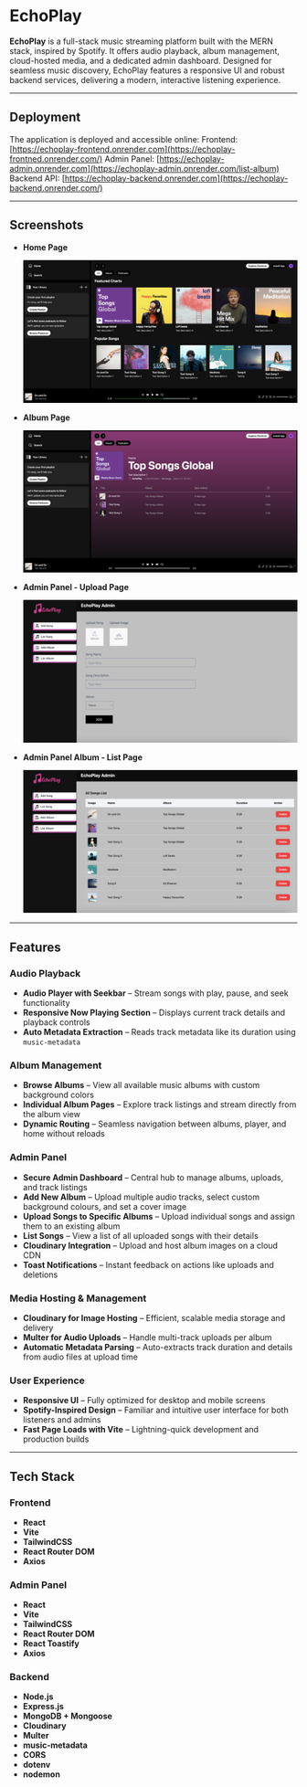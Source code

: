 # EchoPlay

**EchoPlay** is a full-stack music streaming platform built with the MERN stack, inspired by Spotify. It offers audio playback, album management, cloud-hosted media, and a dedicated admin dashboard. Designed for seamless music discovery, EchoPlay features a responsive UI and robust backend services, delivering a modern, interactive listening experience.

--- 

## Deployment

The application is deployed and accessible online:
Frontend: [https://echoplay-frontend.onrender.com](https://echoplay-frontned.onrender.com/)
Admin Panel: [https://echoplay-admin.onrender.com](https://echoplay-admin.onrender.com/list-album)
Backend API: [https://echoplay-backend.onrender.com](https://echoplay-backend.onrender.com/)

---

## Screenshots

- **Home Page**

  ![](./assets/home_page.png)

- **Album Page**

  ![](./assets/album_page.png)

- **Admin Panel - Upload Page**

  ![](./assets/admin_upload_page.png)

- **Admin Panel Album - List Page**

  ![](./assets/admin_album_list_page.png)

---

## Features

### Audio Playback

- **Audio Player with Seekbar** – Stream songs with play, pause, and seek functionality
- **Responsive Now Playing Section** – Displays current track details and playback controls
- **Auto Metadata Extraction** – Reads track metadata like its duration using `music-metadata`

### Album Management

- **Browse Albums** – View all available music albums with custom background colors
- **Individual Album Pages** – Explore track listings and stream directly from the album view
- **Dynamic Routing** – Seamless navigation between albums, player, and home without reloads

### Admin Panel

- **Secure Admin Dashboard** – Central hub to manage albums, uploads, and track listings
- **Add New Album** – Upload multiple audio tracks, select custom background colours, and set a cover image
- **Upload Songs to Specific Albums** – Upload individual songs and assign them to an existing album
- **List Songs** – View a list of all uploaded songs with their details
- **Cloudinary Integration** – Upload and host album images on a cloud CDN
- **Toast Notifications** – Instant feedback on actions like uploads and deletions

### Media Hosting & Management

- **Cloudinary for Image Hosting** – Efficient, scalable media storage and delivery
- **Multer for Audio Uploads** – Handle multi-track uploads per album
- **Automatic Metadata Parsing** – Auto-extracts track duration and details from audio files at upload time

### User Experience

- **Responsive UI** – Fully optimized for desktop and mobile screens
- **Spotify-Inspired Design** – Familiar and intuitive user interface for both listeners and admins
- **Fast Page Loads with Vite** – Lightning-quick development and production builds

---

## Tech Stack

### Frontend

- **React**
- **Vite**
- **TailwindCSS**
- **React Router DOM**
- **Axios**

### Admin Panel

- **React**
- **Vite**
- **TailwindCSS**
- **React Router DOM**
- **React Toastify**
- **Axios**

### Backend

- **Node.js**
- **Express.js**
- **MongoDB + Mongoose**
- **Cloudinary** 
- **Multer** 
- **music-metadata** 
- **CORS**
- **dotenv**
- **nodemon**



